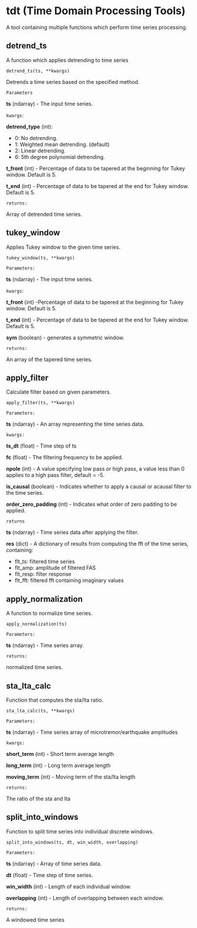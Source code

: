 # tdt (Time Domain Processing Tools)

A tool containing multiple functions which perform time series processing.

## detrend_ts

A function which applies detrending to time series

`detrend_ts(ts, **kwargs)`

Detrends a time series based on the specified method.

`Parameters`

**ts** (ndarray) - The input time series.

`kwargs`:

**detrend_type** (int):
- 0: No detrending.
- 1: Weighted mean detrending. (default)
- 2: Linear detrending.
- 6: 5th degree polynomial detrending.

**t_front** (int) - Percentage of data to be tapered at the beginning for Tukey window. Default is 5.

**t_end** (int) - Percentage of data to be tapered at the end for Tukey window. Default is 5.

`returns:`

Array of detrended time series.

## tukey_window

Applies Tukey window to the given time series.

`tukey_window(ts, **kwargs)`

`Parameters:`

**ts** (ndarray) - The input time series.

`kwargs`:

**t_front** (int) -Percentage of data to be tapered at the beginning for Tukey window. Default is 5.

**t_end** (int) - Percentage of data to be tapered at the end for Tukey window. Default is 5.

**sym** (boolean) - generates a symmetric window.

`returns:`

An array of the tapered time series.

## apply_filter

Calculate filter based on given parameters.

`apply_filter(ts, **kwargs)`

`Parameters:`

**ts** (ndarray) - An array representing the time series data.

`kwargs:`

**ts_dt** (float) - Time step of ts

**fc** (float) - The filtering frequency to be applied.

**npole** (int) - A value specifying low pass or high pass, a value less than 0 applies to a high pass filter, default = -5.

**is_causal** (boolean) - Indicates whether to apply a causal or acausal filter to the time series.

**order_zero_padding** (int) - Indicates what order of zero padding to be applied.

`returns`

**ts** (ndarray) - Time series data after applying the filter.

**res**  (dict) - A dictionary of results from computing the fft of the time series, containing:

- flt_ts: filtered time series
- flt_amp: amplitude of filtered FAS
- flt_resp: filter response
- flt_fft: filtered fft containing imaginary values

## apply_normalization

A function to normalize time series.

`apply_normalization(ts)`

`Parameters:`
  
**ts** (ndarray) - Time series array.

`returns:` 

normalized time series.

## sta_lta_calc

Function that computes the sta/lta ratio.

`sta_lta_calc(ts, **kwargs)`

`Parameters:`

**ts** (ndarray) - Time series array of microtremor/earthquake amplitudes

`kwargs:`

**short_term** (int) - Short term average length

**long_term** (int) - Long term average length

**moving_term** (int) - Moving term of the sta/lta length

`returns:` 

The ratio of the sta and lta

## split_into_windows

Function to split time series into individual discrete windows.

`split_into_windows(ts, dt, win_width, overlapping)`

`Parameters:`

**ts** (ndarray) - Array of time series data.

**dt** (float) - Time step of time series.

**win_width** (int) - Length of each individual window.

**overlapping** (int) - Length of overlapping between each window.

`returns:` 

A windowed time series





